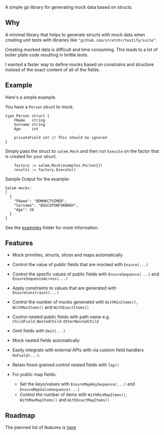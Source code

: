A simple go library for generating mock data based on structs.

## Why

A minimal library that helps to generate structs with mock data when creating unit tests with libraries like `"github.com/stretchr/testify/suite"`.

Creating mocked data is difficult and time consuming. This leads to a lot of boiler plate code resulting in brittle tests.

I wanted a faster way to define mocks based on constrains and structure instead of the exact content of all of the fields.

## Example

Here's a simple example.

You have a `Person` struct to mock.

```
type Person struct {
	FName   string
	Surname string
	Age     int

	privateField int // This should be ignored
}
```

Simply pass the struct to `salem.Mock` and then run `Execute` on the factor that is created for your struct.

```
	factory := salem.Mock(examples.Person{})
	results := factory.Execute()
```

Sample Output for the example:

```
Salem mocks:
[
  {
    "FName": "BDMHKCTVZMER",
    "Surname": "BGGCEPUWFSKWHGH",
    "Age": 26
  }
]
```

See the [examples](./examples/README.md) folder for more information.

## Features

-   Mock primities, structs, slices and maps automatically
-   Control the value of public fields that are mocked with `Ensure(...)`
-   Control the specfic values of public fields with `EnsureSequence(...)` and `EnsureSequenceAcross(...)`
-   Apply constraints to values that are generated with `EnsureConstraint(...)`
-   Control the number of mocks generated with `WithMinItems()`, `WithMaxItems()` and `WithExactItems()`
-   Control nested public fields with path name e.g. `ChildField.NestedChild.OtherNestedChild`
-   Omit fields with `Omit(...)`
-   Mock nested fields automatically
-   Easily integrate with external APIs with via custom field handlers `OnField(...)`.
-   Retain fined-grained control nested fields with `Tap()`
-   For public map fields:

    -   Set the keys/values with `EnsureMapKeySequence(...)` and `EnsureMapValueSequence(...)`
    -   Control the number of items with `WithMinMapItems()`, `WithMaxMapItems()` and `WithExactMapItems()`

## Roadmap

The planned list of features is [here](./Roadmap.md)
